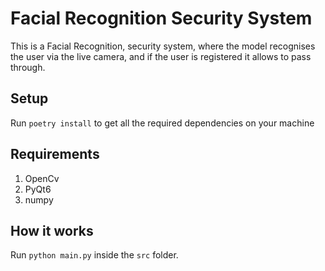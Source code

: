 # Facial Recognition Security System

This is a Facial Recognition, security system, where the model recognises the user via the live camera, and if the user is registered it allows to pass through.

## Setup

Run `poetry install` to get all the required dependencies on your machine

## Requirements

1) OpenCv
2) PyQt6
3) numpy

## How it works

Run `python main.py` inside the `src` folder.
